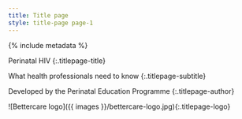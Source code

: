 ```yaml
---
title: Title page
style: title-page page-1
---
```


{% include metadata %}

Perinatal HIV
{:.titlepage-title}

What health professionals need to know
{:.titlepage-subtitle}

Developed by the Perinatal Education Programme
{:.titlepage-author}

![Bettercare logo]({{ images }}/bettercare-logo.jpg){:.titlepage-logo}
